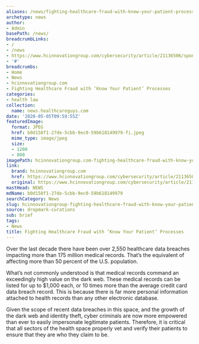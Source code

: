 ```yaml
---
aliases: /news/fighting-healthcare-fraud-with-know-your-patient-processes
archetype: news
author:
- Admin
basePath: /news/
breadcrumbLinks:
- /
- /news
- https://www.hcinnovationgroup.com/cybersecurity/article/21136506/sponsored-fighting-healthcare-fraud-with-know-your-patient-processes
- '#'
breadcrumbs:
- Home
- News
- hcinnovationgroup.com
- Fighting Healthcare Fraud with ‘Know Your Patient’ Processes
categories:
- health law
collection:
  name: news.healthcareguys.com
date: '2020-05-05T09:59:55Z'
featuredImage:
  format: JPEG
  href: b0d158f1-27de-5cbb-9ec0-59b618149979-fi.jpeg
  mime_type: image/jpeg
  size:
  - 1200
  - 800
imagePath: hcinnovationgroup.com-fighting-healthcare-fraud-with-know-your-patient-processes
link:
  brand: hcinnovationgroup.com
  href: https://www.hcinnovationgroup.com/cybersecurity/article/21136506/sponsored-fighting-healthcare-fraud-with-know-your-patient-processes
  original: https://www.hcinnovationgroup.com/cybersecurity/article/21136506/sponsored-fighting-healthcare-fraud-with-know-your-patient-processes
mastHead: NEWS
mdName: b0d158f1-27de-5cbb-9ec0-59b618149979
searchCategory: News
slug: hcinnovationgroup-fighting-healthcare-fraud-with-know-your-patient-processes
source: dropmark-curations
sub: brief
tags:
- News
title: Fighting Healthcare Fraud with ‘Know Your Patient’ Processes
---
```


Over the last decade there have been over 2,550 healthcare data breaches impacting more than 175 million medical records. That’s the equivalent of affecting more than 50 percent of the U.S. population.

What’s not commonly understood is that medical records command an exceedingly high value on the dark web. These medical records can be listed for up to $1,000 each, or 10 times more than the average credit card data breach record. This is because there is far more personal information attached to health records than any other electronic database.

Given the scope of recent data breaches in this space, and the growth of the dark web and identity theft, cyber criminals are now more empowered than ever to easily impersonate legitimate patients. Therefore, it is critical that all sectors of the health space properly vet and verify their patients to ensure that they are who they claim to be.